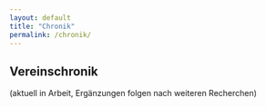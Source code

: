 ```yaml
---
layout: default
title: "Chronik"
permalink: /chronik/
---
```

<h2>Vereinschronik</h2>
(aktuell in Arbeit, Ergänzungen folgen nach weiteren Recherchen)

<div class="timeline-container">
    <ul id="timeline"></ul>
</div>

<script>
   async function loadChronik() {
    const response = await fetch("/assets/data/chronik.json");
    const data = await response.json();
    const timelineContainer = document.getElementById("timeline");

    data.events.forEach(yearEntry => {
        // Jahresüberschrift als <div>
        let yearHeading = document.createElement("div");
        yearHeading.className = "year-heading";
        yearHeading.textContent = yearEntry.year;
        timelineContainer.appendChild(yearHeading);

        // Ereignisse unter dem Jahr
        let eventList = document.createElement("ul");
        eventList.className = "event-list";

        yearEntry.entries.forEach(entry => {
            let eventItem = document.createElement("li");
            eventItem.className = "event-item";

            // Standardtext für das Event
            let eventContent = `<div class="event-details">
                                    <span class="event-text">${entry.month} – ${entry.event}</span>`;

            // Falls ein Bild existiert, füge es UNTER dem Text hinzu
            if (entry.image) {
                eventContent += `<div class="event-image">
                                    <img src="${entry.image}" alt="Event Image">
                                 </div>`;
            }

            // Falls ein Link existiert, füge ihn mit Überschrift hinzu
            if (entry.link && entry.linkTitle) {
                eventContent += `<div class="event-link">
                                    <a href="${entry.link}" target="_blank">${entry.linkTitle}</a>
                                 </div>`;
            }

            eventContent += `</div>`;
            eventItem.innerHTML = eventContent;
            eventList.appendChild(eventItem);
        });

        timelineContainer.appendChild(eventList);
    });
}

document.addEventListener("DOMContentLoaded", loadChronik);

</script>


